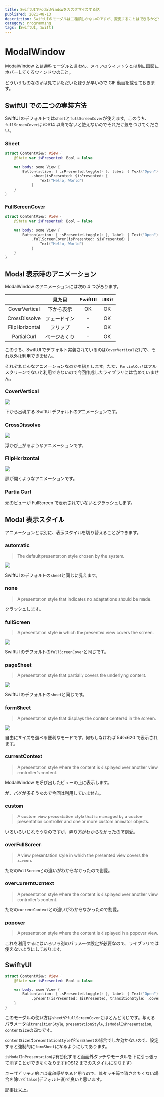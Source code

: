```yaml
---
title: SwiftUIでModalWindowをカスタマイズする話
published: 2021-08-13
description: SwiftUIのモーダルは二種類しかないのですが、変更することはできるかどうかを解説
category: Programming
tags: [SwiftUI, Swift]
---
```


# ModalWindow

ModalWindow とは通称モーダルと言われ、メインのウィンドウとは別に画面にホバーしてくるウィンドウのこと。

どういうものなのかは見ていただいたほうが早いので GIF 動画を載せておきます。

## SwiftUI での二つの実装方法

SwiftUI のデフォルトでは`sheet`と`fullScreenCover`が使えます。このうち、`fullScreenCover`は iOS14 以降でないと使えないのでそれだけ気をつけてください。



### Sheet

```swift
struct ContentView: View {
    @State var isPresented: Bool = false

    var body: some View {
        Button(action: { isPresented.toggle() }, label: { Text("Open") })
            .sheet(isPresented: $isPresented) {
                Text("Hello, World")
            }
    }
}
```

### FullScreenCover

```swift
struct ContentView: View {
    @State var isPresented: Bool = false

    var body: some View {
        Button(action: { isPresented.toggle() }, label: { Text("Open") })
            .fullScreenCover(isPresented: $isPresented) {
                Text("Hello, World")
            }
    }
}
```

## Modal 表示時のアニメーション

ModalWindow のアニメーションには次の 4 つがあります。

|                |    見た目    | SwiftUI | UIKit |
| :------------: | :----------: | :-----: | :---: |
| CoverVertical  |  下から表示  |   OK    |  OK   |
| CrossDissolve  | フェードイン |    -    |  OK   |
| FlipHorizontal |   フリップ   |    -    |  OK   |
|  PartialCurl   | ページめくり |    -    |  OK   |

このうち、SwiftUI でデフォルト実装されているのは`CoverVertical`だけで、それ以外は利用できません。

それぞれどんなアニメーションなのかを紹介します。ただ、`PartialCurl`はフルスクリーンでないと利用できないので今回作成したライブラリには含めていません。

### CoverVertical

![](https://github.com/tkgstrator/SwiftyUI/raw/master/Docs/GIF/01.gif)

下から出現する SwiftUI デフォルトのアニメーションです。

### CrossDissolve

![](https://github.com/tkgstrator/SwiftyUI/raw/master/Docs/GIF/03.gif)

浮かび上がるようなアニメーションです。

### FlipHorizontal

![](https://github.com/tkgstrator/SwiftyUI/raw/master/Docs/GIF/02.gif)

扉が開くようなアニメーションです。

### PartialCurl

元のビューが FullScreen で表示されていないとクラッシュします。



## Modal 表示スタイル

アニメーションとは別に、表示スタイルを切り替えることができます。

### automatic

> The default presentation style chosen by the system.

![](https://pbs.twimg.com/media/E8rXnVDVIAcr-sz?format=jpg&name=large)

SwiftUI のデフォルトの`sheet`と同じに見えます。

### none

> A presentation style that indicates no adaptations should be made.

クラッシュします。

### fullScreen

> A presentation style in which the presented view covers the screen.

![](https://pbs.twimg.com/media/E8rXnVDVcAIpSb1?format=jpg&name=large)

SwiftUI のデフォルトの`fullScreenCover`と同じです。

### pageSheet

> A presentation style that partially covers the underlying content.

![](https://pbs.twimg.com/media/E8rXnVDVIAcr-sz?format=jpg&name=large)

SwiftUI のデフォルトの`sheet`と同じです。

### formSheet

> A presentation style that displays the content centered in the screen.

![](https://pbs.twimg.com/media/E8rXnVHVcAMKbVW?format=jpg&name=large)

自由にサイズを選べる便利なモードです。何もしなければ 540x620 で表示されます。

### currentContext

> A presentation style where the content is displayed over another view controller’s content.

ModalWindow を呼び出したビューの上に表示します。

が、バグが多そうなので今回は利用していません。

### custom

> A custom view presentation style that is managed by a custom presentation controller and one or more custom animator objects.

いろいろいじれそうなのですが、弄り方がわからなかったので割愛。

### overFullScreen

> A view presentation style in which the presented view covers the screen.

ただの`FullScreen`との違いがわからなかったので割愛。

### overCurerntContext

> A presentation style where the content is displayed over another view controller’s content.

ただの`currentContext`との違いがわからなかったので割愛。

### popover

> A presentation style where the content is displayed in a popover view.

これを利用するにはいろいろ別のパラメータ設定が必要なので、ライブラリでは使えないようにしてあります。

## [SwiftyUI](https://github.com/tkgstrator/SwiftyUI)

```swift
struct ContentView: View {
    @State var isPresented: Bool = false

    var body: some View {
        Button(action: { isPresented.toggle() }, label: { Text("Open") })
            .present(isPresented: $isPresented, transitionStyle: .coverVertical, presentationStyle: .pageSheet, isModalInPresentation: false)
    }
}
```

このモーダルの使い方は`sheet`や`fullScreenCover`とほとんど同じです。与えるパラメータは`transitionStyle`, `presentationStyle`, `isModalInPresentation`, `contentSize`の四つです。

`contentSize`は`presentationStyle`が`formSheet`の場合でしか効かないので、設定すると強制的に`formSheet`になるようにしてあります。

`isModalInPresentation`は有効化すると画面外タッチやモーダルを下に引っ張って消すことができなくなります(iOS12 までのスタイルになります)

ユーザビリティ的には違和感があると思うので、誤タッチ等で消されたくない場合を除いて`false`(デフォルト値)で良いと思います。

記事は以上。


